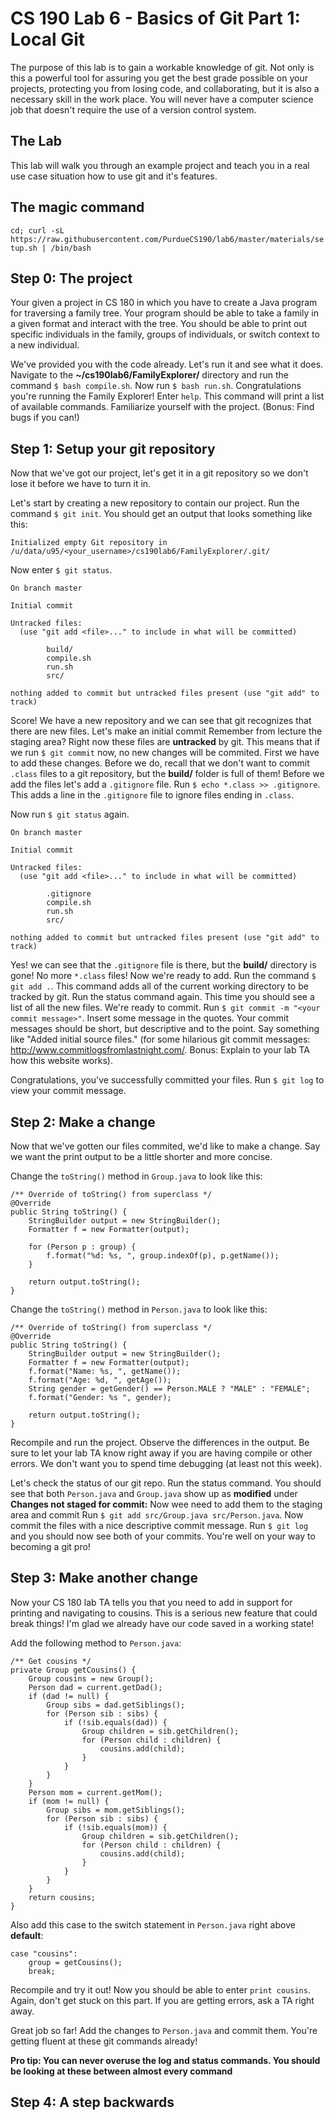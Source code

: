 # CS 190 Lab 6 - Basics of Git Part 1: Local Git

The purpose of this lab is to gain a workable knowledge of git. Not only is this a powerful
tool for assuring you get the best grade possible on your projects, protecting you from losing
code, and collaborating, but it is also a necessary skill in the work place. You will never
have a computer science job that doesn't require the use of a version control system.

## The Lab

This lab will walk you through an example project and teach you in a real use case situation
how to use git and it's features.

## The magic command

```cd; curl -sL https://raw.githubusercontent.com/PurdueCS190/lab6/master/materials/setup.sh | /bin/bash```

## Step 0: The project

Your given a project in CS 180 in which you have to create a Java program for traversing a family tree. Your
program should be able to take a family in a given format and interact with the tree. You should be able to
print out specific individuals in the family, groups of individuals, or switch context to a new individual.

We've provided you with the code already. Let's run it and see what it does. Navigate to the __~/cs190lab6/FamilyExplorer/__
directory and run the command `$ bash compile.sh`. Now run `$ bash run.sh`. Congratulations you're running the
Family Explorer! Enter `help`. This command will print a list of available commands. Familiarize yourself with
the project. (Bonus: Find bugs if you can!)

## Step 1: Setup your git repository

Now that we've got our project, let's get it in a git repository so we don't lose it before we have to turn it
in.

Let's start by creating a new repository to contain our project. Run the command `$ git init`. You should
get an output that looks something like this:

```Initialized empty Git repository in /u/data/u95/<your_username>/cs190lab6/FamilyExplorer/.git/```

Now enter `$ git status`.

    On branch master

    Initial commit

    Untracked files:
      (use "git add <file>..." to include in what will be committed)

            build/
            compile.sh
            run.sh
            src/

    nothing added to commit but untracked files present (use "git add" to track)

Score! We have a new repository and we can see that git recognizes that there are new files. Let's make an initial commit
Remember from lecture the staging area? Right now these files are **untracked** by git. This means that if we run `$ git commit`
now, no new changes will be commited. First we have to add these changes. Before we do, recall that we don't want to
commit `.class` files to a git repository, but the __build/__ folder is full of them! Before we add the files let's
add a `.gitignore` file. Run `$ echo *.class >> .gitignore`. This adds a line in the `.gitignore` file to ignore files
ending in `.class`.

Now run `$ git status` again.

    On branch master

    Initial commit

    Untracked files:
      (use "git add <file>..." to include in what will be committed)

            .gitignore
            compile.sh
            run.sh
            src/

    nothing added to commit but untracked files present (use "git add" to track)

Yes! we can see that the `.gitignore` file is there, but the __build/__ directory is gone! No more `*.class` files!
Now we're ready to add. Run the command `$ git add .`. This command adds all of the current working directory to be
tracked by git. Run the status command again. This time you should see a list of all the new files. We're ready to
commit. Run `$ git commit -m "<your commit message>"`. Insert some message in the quotes. Your commit messages should
be short, but descriptive and to the point. Say something like "Added initial source files." (for some hilarious 
git commit messages: http://www.commitlogsfromlastnight.com/. Bonus: Explain to your lab TA how this website works).

Congratulations, you've successfully committed your files. Run `$ git log` to view your commit message.

## Step 2: Make a change

Now that we've gotten our files commited, we'd like to make a change. Say we want the print output to be a little shorter
and more concise.

Change the `toString()` method in `Group.java` to look like this:

    /** Override of toString() from superclass */
    @Override
    public String toString() {
        StringBuilder output = new StringBuilder();
        Formatter f = new Formatter(output);

        for (Person p : group) {
            f.format("%d: %s, ", group.indexOf(p), p.getName());
        }

        return output.toString();
    }

Change the `toString()` method in `Person.java` to look like this:

    /** Override of toString() from superclass */
    @Override
    public String toString() {
        StringBuilder output = new StringBuilder();
        Formatter f = new Formatter(output);
        f.format("Name: %s, ", getName());
        f.format("Age: %d, ", getAge());
        String gender = getGender() == Person.MALE ? "MALE" : "FEMALE";
        f.format("Gender: %s ", gender);
        
        return output.toString();
    }

Recompile and run the project. Observe the differences in the output. Be sure to let your lab TA know right away if
you are having compile or other errors. We don't want you to spend time debugging (at least not this week).

Let's check the status of our git repo. Run the status command. You should see that both `Person.java` and `Group.java`
show up as **modified** under __Changes not staged for commit:__ Now wee need to add them to the staging area and commit
Run `$ git add src/Group.java src/Person.java`. Now commit the files with a nice descriptive commit message.
Run `$ git log` and you should now see both of your commits. You're well on your way to becoming a git pro!

## Step 3: Make another change

Now your CS 180 lab TA tells you that you need to add in support for printing and navigating to cousins. This is
a serious new feature that could break things! I'm glad we already have our code saved in a working state!

Add the following method to `Person.java`:

    /** Get cousins */
    private Group getCousins() {
        Group cousins = new Group();
        Person dad = current.getDad();
        if (dad != null) {
            Group sibs = dad.getSiblings();
            for (Person sib : sibs) {
                if (!sib.equals(dad)) {
                    Group children = sib.getChildren();
                    for (Person child : children) {
                        cousins.add(child);
                    }
                }
            }
        }
        Person mom = current.getMom();
        if (mom != null) {
            Group sibs = mom.getSiblings();
            for (Person sib : sibs) {
                if (!sib.equals(mom)) {
                    Group children = sib.getChildren();
                    for (Person child : children) {
                        cousins.add(child);
                    }
                }
            }
        }
        return cousins;
    }

Also add this case to the switch statement in `Person.java` right above **default**:

    case "cousins":
        group = getCousins();
        break;

Recompile and try it out! Now you should be able to enter `print cousins`. Again, don't get stuck on this part.
If you are getting errors, ask a TA right away.

Great job so far! Add the changes to `Person.java` and commit them. You're getting fluent at these git commands
already!

__Pro tip: You can never overuse the **log** and **status** commands. You should be looking at these between
almost every command__

## Step 4: A step backwards
